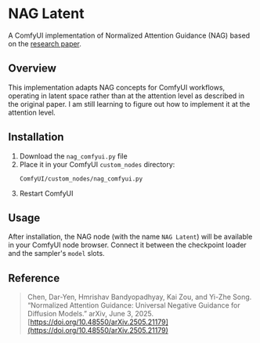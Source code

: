 # NAG Latent

A ComfyUI implementation of Normalized Attention Guidance (NAG) based on the [research paper](https://doi.org/10.48550/arXiv.2505.21179).

## Overview

This implementation adapts NAG concepts for ComfyUI workflows, operating in latent space rather than at the attention level as described in the original paper.
I am still learning to figure out how to implement it at the attention level.

## Installation

1. Download the `nag_comfyui.py` file
2. Place it in your ComfyUI `custom_nodes` directory:
   ```
   ComfyUI/custom_nodes/nag_comfyui.py
   ```
3. Restart ComfyUI

## Usage

After installation, the NAG node (with the name `NAG Latent`) will be available in your ComfyUI node browser. Connect it between the checkpoint loader and the sampler's `model` slots.

## Reference

> Chen, Dar-Yen, Hmrishav Bandyopadhyay, Kai Zou, and Yi-Zhe Song. “Normalized Attention Guidance: Universal Negative Guidance for Diffusion Models.” arXiv, June 3, 2025. [https://doi.org/10.48550/arXiv.2505.21179](https://doi.org/10.48550/arXiv.2505.21179)
